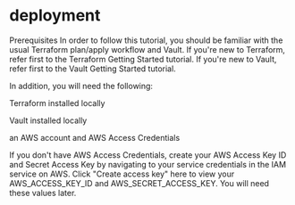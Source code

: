 # deployment

Prerequisites
In order to follow this tutorial, you should be familiar with the usual Terraform plan/apply workflow and Vault. If you're new to Terraform, refer first to the Terraform Getting Started tutorial. If you're new to Vault, refer first to the Vault Getting Started tutorial.

In addition, you will need the following:

Terraform installed locally

Vault installed locally

an AWS account and AWS Access Credentials

If you don't have AWS Access Credentials, create your AWS Access Key ID and Secret Access Key by navigating to your service credentials in the IAM service on AWS. Click "Create access key" here to view your AWS_ACCESS_KEY_ID and AWS_SECRET_ACCESS_KEY. You will need these values later.